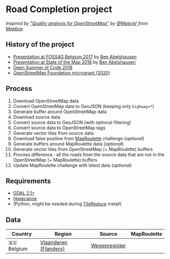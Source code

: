 # Road Completion project

*Inspired by ["Quality analysis for OpenStreetMap"](https://blog.mapbox.com/quality-analysis-for-openstreetmap-a9058eb79c9a) by [@MateoV](https://github.com/MateoV) from [Mapbox](https://www.mapbox.com/)*

## History of the project

- [Presentation at FOSS4G Belgium 2017](https://slides.com/benabelshausen-1/deck-1) by [Ben Abelshausen](https://github.com/xivk)
- [Presentation at State of the Map 2018](https://2018.stateofthemap.org/2018/T097-Road_Completion_in_Belgium_-_Mapping___verifying__all__the_roads_/) by [Ben Abelshausen](https://github.com/xivk)
- [Open Summer of Code 2018](https://2018.summerofcode.be/roadcompletion.html)
- [OpenStreetMap Foundation microgrant (2020)](https://wiki.openstreetmap.org/wiki/Microgrants/Microgrants_2020/Proposal/Road_Completion_project)

## Process

1. Download OpenStreetMap data
1. Convert OpenStreetMap data to GeoJSON (keeping only `highway=*`)
1. Generate buffer around OpenStreetMap data
1. Download source data
1. Convert source data to GeoJSON (with optional filtering)
1. Convert source data to OpenStreetMap tags
1. Generate vector tiles from source data
1. Download false positive from [MapRoulette](https://maproulette.org/) challenge (*optional*)
1. Generate buffers around MapRoulette data (*optional*)
1. Generate vector tiles from OpenStreetMap (+ MapRoulette) buffers
1. Process difference : all the roads from the source data that are not in the OpenStreetMap (+ MapRoulette) buffers
1. Update MapRoulette challenge with latest data (*optional*)

## Requirements

- [GDAL 2.1+](https://gdal.org/)
- [tippecanoe](https://github.com/mapbox/tippecanoe)
- (Python, might be needed during [TileReduce](https://github.com/mapbox/tile-reduce) install)

## Data

| Country           | Region                                                                                              | Source                                                                                                  | MapRoulette |
|-------------------|-----------------------------------------------------------------------------------------------------|---------------------------------------------------------------------------------------------------------|-------------|
| :belgium: Belgium | [Vlaanderen (Flanders)](https://github.com/osmbe/road-completion/tree/master/data/belgium/flanders) | [Wegenregister](https://download.vlaanderen.be/Producten/Detail?id=6367&title=Wegenregister_17_09_2020) |             |
